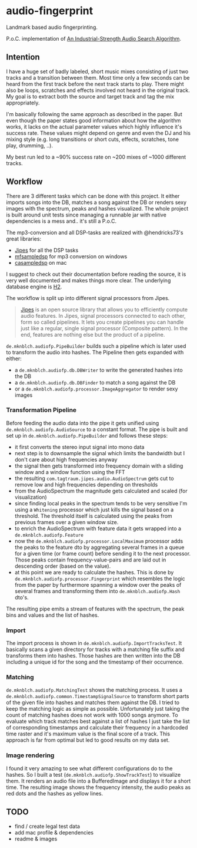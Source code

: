 # audio-fingerprint

Landmark based audio fingerprinting.

P.o.C. implementation of [An Industrial-Strength Audio Search Algorithm](https://www.ee.columbia.edu/~dpwe/papers/Wang03-shazam.pdf).


## Intention

I have a huge set of badly labeled, short music mixes consisting of just two tracks and a transition between them. 
Most time only a few seconds can be heard from the first track before the next track starts to play. 
There might also be loops, scratches and effects involved not heard in the original track.  My goal is to extract both 
the source and target track and tag the mix appropriately. 

I'm basically following the same approach as described in the paper. But even though the paper states good information 
about how the algorithm works, it lacks on the actual parameter values which highly influence it's success rate. These
values might depend on genre and even the DJ and his mixing style (e.g. long transitions or short cuts, effects, 
scratches, tone play, drumming, ..). 

My best run led to a ~90% success rate on ~200 mixes of ~1000 different tracks.

## Workflow

There are 3 different tasks which can be done with this project. It either imports songs into the DB, matches a song 
against the DB or renders sexy images with the spectrum, peaks and hashes visualized. The whole project is built around 
unit tests since managing a runnable jar with native dependencies is a mess and.. it's still a P.o.C. 

The mp3-conversion and all DSP-tasks are realized with @hendricks73's great libraries:
 - [Jipes](https://github.com/hendriks73/jipes) for all the DSP tasks 
 - [mfsampledsp](https://github.com/hendriks73/mfsampledsp) for mp3 conversion on windows
 - [casampledsp](https://github.com/hendriks73/casampledsp) on mac

I suggest to check out their documentation before reading the source, it is very well documented and makes things 
more clear. The underlying database engine is [H2](https://github.com/h2database).

The workflow is split up into different signal processors from Jipes. 

> [Jipes](http://www.tagtraum.com/jipes/) is an open source library that allows you to efficiently compute audio features.
> In Jipes, signal processors connected to each other, form so called pipelines. 
> It lets you create pipelines you can handle just like a regular, single signal processor (Composite pattern). 
> In the end, features are nothing else but the product of a pipeline.

`de.mknblch.audiofp.PipeBuilder` builds such a pipeline which is later used to transform the audio into hashes. The 
Pipeline then gets expanded with either:
 - a `de.mknblch.audiofp.db.DBWriter` to write the generated hashes into the DB
 - a `de.mknblch.audiofp.db.DBFinder` to match a song against the DB 
 - or a `de.mknblch.audiofp.processor.ImageAggregator` to render sexy images
 
### Transformation Pipeline

Before feeding the audio data into the pipe it gets unified using `de.mknblch.audiofp.AudioSource` to a constant 
format. The pipe is built and set up in `de.mknblch.audiofp.PipeBuilder` and follows these steps:

- it first converts the stereo input signal into mono data
- next step is to downsample the signal which limits the bandwidth but I don't care about high 
frequencies anyway
- the signal then gets transformed into frequency domain with a sliding window and a window function using the FFT
- the resulting `com.tagtraum.jipes.audio.AudioSpectrum` gets cut to remove low and high frequencies depending on 
thresholds
- from the AudioSpectrum the magnitude gets calculated and scaled (for visualization)
- since finding local peaks in the spectrum tends to be very sensitive I'm using a `Whitening` processor which just kills
the signal based on a threshold. The threshold itself is calculated using the peaks from previous frames over a given 
window size.
- to enrich the AudioSpectrum with feature data it gets wrapped into a `de.mknblch.audiofp.Feature`
- now the `de.mknblch.audiofp.processor.LocalMaximum` processor adds the peaks to the feature dto by aggregating
several frames in a queue for a given time (or frame count) before sending it to the next processor. Those peaks 
contain frequency-value-pairs and are laid out in descending order (based on the value).
- at this point we are ready to calculate the hashes. This is done by `de.mknblch.audiofp.processor.Fingerprint` 
which resembles the logic from the paper by furthermore spanning a window over the peaks of several frames and 
transforming them into `de.mknblch.audiofp.Hash` dto's.

The resulting pipe emits a stream of features with the spectrum, the peak bins and values and the list
of hashes.

### Import

The import process is shown in `de.mknblch.audiofp.ImportTracksTest`. It basically scans a given directory for
tracks with a matching file suffix and transforms them into hashes. Those hashes are then written into the DB including 
a unique id for the song and the timestamp of their occurrence.

### Matching

`de.mknblch.audiofp.MatchingTest` shows the matching process. It uses a `de.mknblch.audiofp.common.TimestampSignalSource`
to transform short parts of the given file into hashes and matches them against the DB. I tried to keep the matching
logic as simple as possible. Unfortunately just taking the count of matching hashes does not work with 1000 songs 
anymore. To evaluate which track matches best against a list of hashes I just take the list of corresponding timestamps 
and calculate their frequency in a hardcoded time raster and it's maximum value is the final score of a track. 
This approach is far from optimal but led to good results on my data set.

### Image rendering

I found it very amazing to see what different configurations do to the hashes. So I built a test 
(`de.mknblch.audiofp.ShowTrackTest`) to visualize them. It renders an audio file into a BufferedImage and displays it
for a short time. The resulting image shows the frequency intensity, the audio peaks as red dots and the hashes as 
yellow lines.

## TODO

- find / create legal test data
- add mac profile & dependencies
- readme & images



